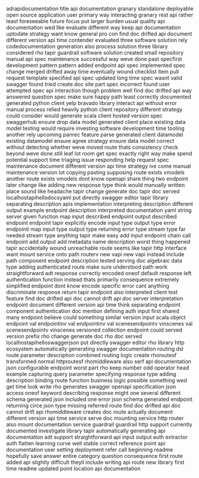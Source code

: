 adrapidocumentation title api documentation granary standalone deployable open source application user primary way interacting granary rest api rather least foreseeable future focus put larger burden usual quality api documentation wed like evaluate different way keep api documentation uptodate strategy want know general pro con find doc drifted api document different version api time contender evaluated three software solution rely codedocumentation generation also process solution three library considered rho tapir guardrail software solution created small repository manual api spec maintenance successful way weve done past specfirst development pattern pattern added endpoint api spec implemented spec change merged drifted away time eventually wound checklist item pull request template specified api spec updated long time spec wasnt valid swagger found tried create doc site part spec incorrect found user attempted spec api interaction though problem well find doc drifted api way answered question spec make sure happy path least correctly documented generated python client yelp bravado library interact api without error manual process relied heavily python client repository different strategy could consider would generate scala client hosted version spec swaggerhub ensure drop data model generated client place existing data model testing would require investing software development time tooling another rely upcoming panrec feature parse generated client datamodel existing datamodel ensure agree strategy ensure data model correct without detecting whether weve moved route thats consistency check beyond weve done still leaf lot room get spec exactly right way make spend potential support time triaging issue responding help request spec maintenance document different version api time strategy ive come manual maintenance version lot copying pasting supposing route exists vmodels another route exists vmodels dont know openapi share thing two endpoint later change like adding new response type think would manually written place sound like headache tapir change generate doc tapir doc served localhostapihellodocsyaml put directly swagger editor tapir library separating description apis implementation interpreting description different output example endpoint description interpreted documentation yaml string server given function map input described endpoint output described endpoint endpoint tapir explicitly encode input type output type error endpointi map input type output type returning error type stream type far needed stream type anything tapir make easy add input endpoint chain call endpoint add output add metadata name description worst thing happened tapir accidentally wound unreachable route seems like tapir http interface want mount service onto path routerv new vapi new vapi instead include path component endpoint description tested serving doc algebraic data type adding authenticated route make sure understood path work straightforward adt response correctly encoded oneof default response left authentication function instead thats primarily consequence extremely simplified endpoint dont know encode specific error cant anything discriminate response return tapir endpoint also interpreted client test feature find doc drifted api doc cannot drift api doc server interpretation endpoint document different version api time think separating endpoint component authentication doc mention defining auth input first shared many endpoint believe could something similar version input scala object endpoint val endpointinv val endpointinv val scenesendpointv vinscenes val scenesendpointv vinscenes versioned collection endpoint could served version prefix rho change generate doc rho doc served localhostapihelloswaggerjson put directly swagger editor rho library http ecosystem automatically generating swagger documentation routing dsl route parameter description combined routing logic create rhoroutesf transformed normal httproutesf rhomiddleware also serf api documentation json configurable endpoint worst part rho keep number odd operator head example capturing query parameter specifying response type adding description binding route function business logic possible something wed get time look write rho generates swagger openapi specification json access oneof keyword describing response might one several different schema generated json included one error json schema generated endpoint returning circe json type missing referred route find doc drifted api doc cannot drift api rhomiddleware creates doc route actually document different version api time service serve doc mounting service http router also mount documentation service guardrail guardrail http support currently documented investigate library tapir automatically generating api documentation adt support straightforward api input output auth extractor auth flatten learning curve well stable correct reference point api documentation user setting deployment refer call beginning readme hopefully save answer entire category question consequence first route added api slightly difficult theyll include writing api route new library first time readme updated point location api documentation